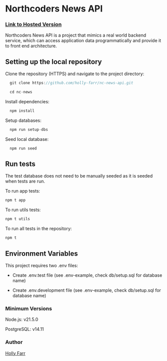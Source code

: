 # Northcoders News API

### [Link to Hosted Version](https://nc-news-backend-wuav.onrender.com/api)

Northcoders News API is a project that mimics a real world backend service, which can access application data programmatically and provide it to front end architecture. 

## Setting up the local repository
Clone the repository (HTTPS) and navigate to the project directory:
```js
  git clone https://github.com/holly-farr/nc-news-api.git

  cd nc-news
```
Install dependencies:
```js
  npm install
```
Setup databases:
```js
  npm run setup-dbs
```
Seed local database:
```js
  npm run seed
```
## Run tests
The test database does not need to be manually seeded as it is seeded when tests are run.

To run app tests:
```js
npm t app
```
To run utils tests:
```js
npm t utils
```
To run all tests in the repository:
```js
npm t
```
## Environment Variables
This project requires two .env files:

* Create .env.test file (see .env-example, check db/setup.sql for database name)

* Create .env.development file (see .env-example, check db/setup.sql for database name)


### Minimum Versions 
Node.js: v21.5.0

PostgreSQL: v14.11

### Author
[Holly Farr](https://www.linkedin.com/in/hollyfarr/)


